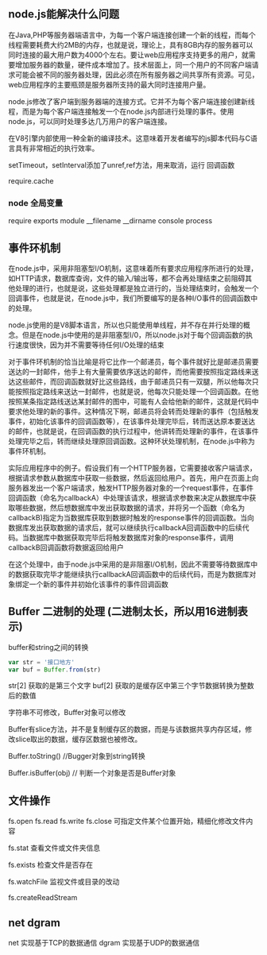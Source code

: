 ## node.js能解决什么问题

在Java,PHP等服务器端语言中，为每一个客户端连接创建一个新的线程，而每个线程需要耗费大约2MB的内存，也就是说，理论上，具有8GB内存的服务器可以同时连接的最大用户数为4000个左右。要让web应用程序支持更多的用户，就需要增加服务器的数量，硬件成本增加了。技术层面上，同一个用户的不同客户端请求可能会被不同的服务器处理，因此必须在所有服务器之间共享所有资源。可见，web应用程序的主要瓶颈是服务器所支持的最大同时连接用户量。

node.js修改了客户端到服务器端的连接方式。它并不为每个客户端连接创建新线程，而是为每个客户端连接触发一个在node.js内部进行处理的事件。使用node.js，可以同时处理多达几万用户的客户端连接。

在V8引擎内部使用一种全新的编译技术。这意味着开发者编写的js脚本代码与C语言具有非常相近的执行效率。




setTimeout，setInterval添加了unref,ref方法，用来取消，运行 回调函数


require.cache

### node 全局变量
require  exports module  __filename  __dirname
console process

## 事件环机制

在node.js中，采用非阻塞型I/O机制，这意味着所有要求应用程序所进行的处理，如HTTP请求，数据库查询，文件的输入/输出等，都不会再处理结束之前阻碍其他处理的进行，也就是说，这些处理都是独立进行的，当处理结束时，会触发一个回调事件，也就是说，在node.js中，我们所要编写的是各种I/O事件的回调函数中的处理。

node.js使用的是V8脚本语言，所以也只能使用单线程，并不存在并行处理的概念。但是在node.js中使用的是非阻塞型I/0，所以node.js对于每个回调函数的执行速度很快，因为并不需要等待任何I/O处理的结束

对于事件环机制的恰当比喻是将它比作一个邮递员，每个事件就好比是邮递员需要送达的一封邮件，他手上有大量需要依序送达的邮件，而他需要按照指定路线来送达这些邮件，而回调函数就好比这些路线，由于邮递员只有一双腿，所以他每次只能按照指定路线来送达一封邮件，也就是说，他每次只能处理一个回调函数。在他按照某条指定路线送达某封邮件的图中，可能有人会给他新的邮件，这就是代码中要求他处理的新的事件。这种情况下啊，邮递员将会转而处理新的事件（包括触发事件，初始化该事件的回调函数等），在该事件处理完毕后，转而送达原本要送达的邮件，也就是说，在回调函数的执行过程中，他讲转而处理新的事件，在该事件处理完毕之后，转而继续处理原回调函数。这种环状处理机制，在node.js中称为事件环机制。

实际应用程序中的例子。假设我们有一个HTTP服务器，它需要接收客户端请求，根据请求参数从数据库中获取一些数据，然后返回给用户。首先，用户在页面上向服务器发出一个客户端请求，触发HTTP服务器对象的一个request事件，在事件回调函数（命名为callbackA）中处理该请求，根据请求参数来决定从数据库中获取哪些数据，然后想数据库中发出获取数据的请求，并将另一个函数（命名为callbackB)指定为当数据库获取到数据时触发的response事件的回调函数。当向数据库发出获取数据的请求后，就可以继续执行callbackA回调函数中的后续代码。当数据库中数据获取完毕后将触发数据库对象的response事件，调用callbackB回调函数将数据返回给用户

在这个处理中，由于node.js中采用的是非阻塞I/O机制，因此不需要等待数据库中的数据获取完毕才能继续执行callbackA回调函数中的后续代码，而是为数据库对象绑定一个新的事件并初始化该事件的事件回调函数


## Buffer 二进制的处理 (二进制太长，所以用16进制表示)

buffer和string之间的转换
```js
var str = '接口地方'
var buf = Buffer.from(str)
```

str[2] 获取的是第三个文字
buf[2] 获取的是缓存区中第三个字节数据转换为整数后的数值

字符串不可修改，Buffer对象可以修改

Buffer有slice方法，并不是复制缓存区的数据，而是与该数据共享内存区域，修改slice取出的数据，缓存区数据也被修改。

Buffer.toString()   //Bugger对象到string转换


Buffer.isBuffer(obj) // 判断一个对象是否是Buffer对象


## 文件操作
fs.open
fs.read
fs.write
fs.close
可指定文件某个位置开始，精细化修改文件内容


fs.stat
查看文件或文件夹信息

fs.exists
检查文件是否存在

fs.watchFile
监视文件或目录的改动

fs.createReadStream

## net dgram

net 实现基于TCP的数据通信
dgram 实现基于UDP的数据通信

